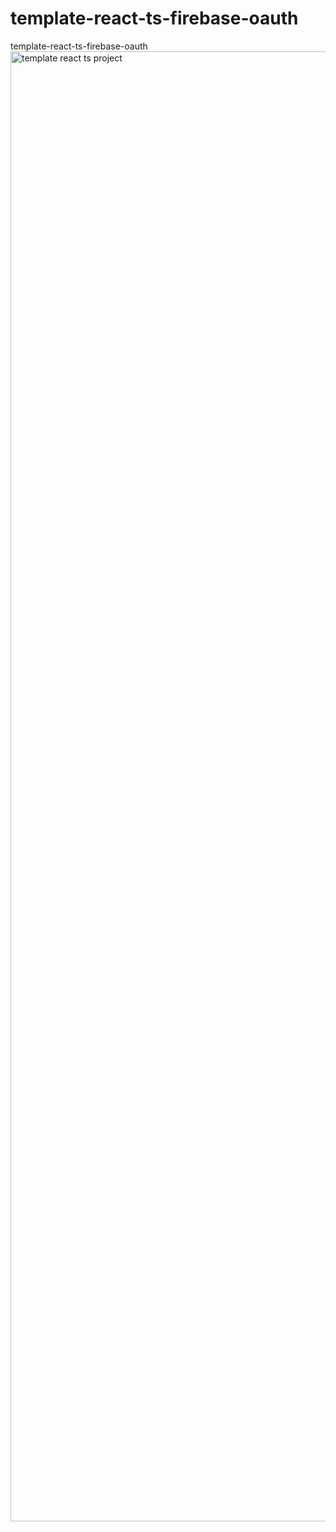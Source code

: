 # template-react-ts-firebase-oauth
 template-react-ts-firebase-oauth
<img width="2352" alt="template react ts project" src="https://github.com/pytsx/template-react-ts-firebase-oauth/assets/130256224/b8b5ee9d-ffe1-4177-a844-4564c1996fbf">
